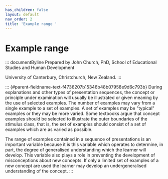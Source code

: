 ```yaml
---
has_children: false
layout: default
nav_order: 2
title: 'Example range '
---
```

# Example range 


::: documentByline
Prepared by John Church, PhD, School of Educational Studies and Human
Development

University of Canterbury, Christchurch, New Zealand.
:::

::: {#parent-fieldname-text-f4736207b15346b48b07958e9d6c793b}
During explanations and other types of presentation sequences, the
concept or principle under examination will usually be illustrated or
given meaning by the use of selected examples. The number of examples
may vary from a single example to a set of examples. A set of examples
may be "typical" examples or they may be more varied. Some textbooks
argue that concept examples should be selected to illustrate the outer
boundaries of the stimulus class, that is, the set of examples should
consist of a set of examples which are as varied as possible.

The range of examples contained in a sequence of presentations is an
important variable because it is this variable which operates to
determine, in part, the degree of generalised understanding which the
learner will develop. This variable also plays a role in preventing the
development of misconceptions about new concepts. If only a limited set
of examples of a new concept are used the learner may develop an
undergeneralised understanding of the concept.
:::
